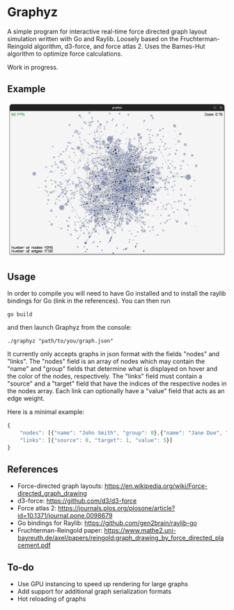 # Graphyz

A simple program for interactive real-time force directed graph layout simulation written with Go and Raylib. Loosely based on the Fruchterman-Reingold algorithm, d3-force, and force atlas 2. Uses the Barnes-Hut algorithm to optimize force calculations.

Work in progress.

## Example

![](examples/example.png)

## Usage

In order to compile you will need to have Go installed and to install the raylib bindings for Go (link in the references). You can then run

```console
go build
```

and then launch Graphyz from the console:

```console
./graphyz "path/to/you/graph.json"
```

It currently only accepts graphs in json format with the fields "nodes" and "links". The "nodes" field is an array of nodes which may contain the "name" and "group" fields that determine what is displayed on hover and the color of the nodes, respectively. The "links" field must contain a "source" and a "target" field that have the indices of the respective nodes in the nodes array. Each link can optionally have a "value" field that acts as an edge weight.

Here is a minimal example:

```javascript
{
    "nodes": [{"name": "John Smith", "group": 0},{"name": "Jane Doe", "group": 1}],
    "links": [{"source": 0, "target": 1, "value": 5}]
}
```

## References
- Force-directed graph layouts: https://en.wikipedia.org/wiki/Force-directed_graph_drawing
- d3-force: https://github.com/d3/d3-force
- Force atlas 2: https://journals.plos.org/plosone/article?id=10.1371/journal.pone.0098679
- Go bindings for Raylib: https://github.com/gen2brain/raylib-go 
- Fruchterman-Reingold paper: https://www.mathe2.uni-bayreuth.de/axel/papers/reingold:graph_drawing_by_force_directed_placement.pdf

## To-do
- Use GPU instancing to speed up rendering for large graphs
- Add support for additional graph serialization formats
- Hot reloading of graphs
